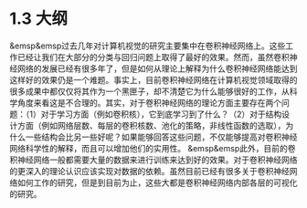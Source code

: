 # 1.3 大纲

&emsp&emsp过去几年对计算机视觉的研究主要集中在卷积神经网络上。这些工作已经让我们在大部分的分类与回归问题上取得了最好的效果。然而，虽然卷积神经网络的发展已经有很多年了，但是如何从理论上解释为什么卷积神经网络能达到这样好的效果仍是一个难题。事实上，目前卷积神经网络在计算机视觉领域取得的很多成果中都仅仅将其作为一个黑匣子，却不清楚它为什么能够很好的工作，从科学角度来看这是不合理的。其实，对于卷积神经网络的理论方面主要存在两个问题：（1）对于学习方面（例如卷积核），它到底学习到了什么？（2）对于结构设计方面（例如网络层数、每层的卷积核数、池化的策略，非线性函数的选取），为什么一些结构会比另一些好呢？如果能够回答这些问题，不仅能够提高对卷积神经网络科学性的解释，而且可以增加他们的实用性。 &emsp&emsp此外，目前的卷积神经网络一般都需要大量的数据来进行训练来达到好的效果。对于卷积神经网络的更深入的理论认识应该实现对数据的依赖。虽然目前已经有很多关于卷积神经网络如何工作的研究，但是到目前为止，这些大都是卷积神经网络内部各层的可视化的研究。

